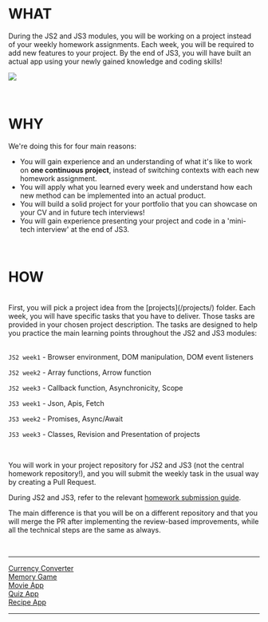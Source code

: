 # WHAT

During the JS2 and JS3 modules, you will be working on a project instead of your weekly homework assignments. Each week, you will be required to add new features to your project. By the end of JS3, you will have built an actual app using your newly gained knowledge and coding skills!
<br/>

![](/assets/project-flow.png)

<br/>

# WHY

We're doing this for four main reasons:

- You will gain experience and an understanding of what it's like to work on **one continuous project**, instead of switching contexts with each new homework assignment.
- You will apply what you learned every week and understand how each new method can be implemented into an actual product.
- You will build a solid project for your portfolio that you can showcase on your CV and in future tech interviews!
- You will gain experience presenting your project and code in a 'mini-tech interview' at the end of JS3.

<br/>

# HOW

<br/>
First, you will pick a project idea from the [projects](/projects/) folder. Each week, you will have specific tasks that you have to deliver. Those tasks are provided in your chosen project description. The tasks are designed to help you practice the main learning points throughout the JS2 and JS3 modules:

<br/>
<br/>

`JS2 week1` - Browser environment, DOM manipulation, DOM event listeners

`JS2 week2` - Array functions, Arrow function

`JS2 week3` - Callback function, Asynchronicity, Scope

`JS3 week1` - Json, Apis, Fetch

`JS3 week2` - Promises, Async/Await

`JS3 week3` - Classes, Revision and Presentation of projects

<br/>

You will work in your project repository for JS2 and JS3 (not the central homework repository!), and you will submit the weekly task in the usual way by creating a Pull Request.

During JS2 and JS3, refer to the relevant [homework submission guide](/guides/weekly-submission-guide.md).

The main difference is that you will be on a different repository and that you will merge the PR after implementing the review-based improvements, while all the technical steps are the same as always.

<br/>

<hr>

[Currency Converter](/projects/currency-converter/currency-converter.md) <br/>
[Memory Game](/projects/memory-game/memory-game.md)<br/>
[Movie App](/projects/movie-app/movie-app.md)<br/>
[Quiz App](/projects/quiz-app/quiz-app.md)<br/>
[Recipe App](/projects/recipe-app/recipe-app.md)<br/>

<hr>
